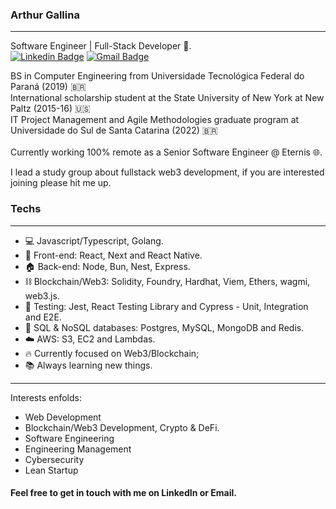 <!-- <img align="right" width="400" height="400" src="https://hum-systems.com/site/templates/images/jobs/software-developer-2.png"> -->


### Arthur Gallina
---
Software Engineer | Full-Stack Developer :robot:.
<br/>
[![Linkedin Badge](https://img.shields.io/badge/-Arthur%20Gallina-6633cc?style=flat-square&logo=Linkedin&logoColor=white&link=https://www.linkedin.com/in/arthur-gallina-086768b0/)](https://www.linkedin.com/in/arthur-gallina-086768b0/) 
[![Gmail Badge](https://img.shields.io/badge/-arthur.gallina@gmail.com-6633cc?style=flat-square&logo=Gmail&logoColor=white&link=mailto:arthur.gallina@gmail.com)](mailto:arthur.gallina@gmail.com)

BS in Computer Engineering from Universidade Tecnológica Federal do Paraná (2019) :brazil:  <br/>
International scholarship student at the State University of New York at New Paltz (2015-16) :us:  <br/>
IT Project Management and Agile Methodologies graduate program at Universidade do Sul de Santa Catarina (2022) :brazil:
<br/>
<br/>
Currently working 100% remote as a Senior Software Engineer @ Eternis 🌐.

 I lead a study group about fullstack web3 development, if you are interested joining please hit me up.

### Techs
---
- 💻 Javascript/Typescript, Golang.
- 🚀 Front-end: React, Next and React Native.
- 🏠 Back-end: Node, Bun, Nest, Express.
- ⛓️ Blockchain/Web3: Solidity, Foundry, Hardhat, Viem, Ethers, wagmi, web3.js.
- 🧪 Testing: Jest, React Testing Library and Cypress - Unit, Integration and E2E.
- 🏬 SQL & NoSQL databases: Postgres, MySQL, MongoDB and Redis.
- :cloud: AWS: S3, EC2 and Lambdas.
- :fire: Currently focused on Web3/Blockchain;
- 📚 Always learning new things.

---


Interests enfolds:
- Web Development
- Blockchain/Web3 Development, Crypto & DeFi.
- Software Engineering
- Engineering Management
- Cybersecurity
- Lean Startup


 
#### Feel free to get in touch with me on LinkedIn or Email.


<!--
**Arthurgallina1/Arthurgallina1** is a ✨ _special_ ✨ repository because its `README.md` (this file) appears on your GitHub profile.










Here are some ideas to get you started:

- 🔭 I’m currently working on ...
- 🌱 I’m currently learning ...
- 👯 I’m looking to collaborate on ...
- 🤔 I’m looking for help with ...
- 💬 Ask me about ...
- 📫 How to reach me: ...
- 😄 Pronouns: ...
- ⚡ Fun fact: ...
-->
